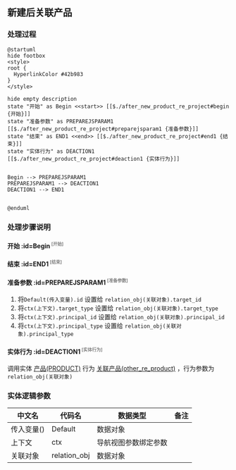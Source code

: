 ## 新建后关联产品 <!-- {docsify-ignore-all} -->

   

### 处理过程

```plantuml
@startuml
hide footbox
<style>
root {
  HyperlinkColor #42b983
}
</style>

hide empty description
state "开始" as Begin <<start>> [[$./after_new_product_re_project#begin {开始}]]
state "准备参数" as PREPAREJSPARAM1  [[$./after_new_product_re_project#preparejsparam1 {准备参数}]]
state "结束" as END1 <<end>> [[$./after_new_product_re_project#end1 {结束}]]
state "实体行为" as DEACTION1  [[$./after_new_product_re_project#deaction1 {实体行为}]]


Begin --> PREPAREJSPARAM1
PREPAREJSPARAM1 --> DEACTION1
DEACTION1 --> END1


@enduml
```


### 处理步骤说明

#### 开始 :id=Begin<sup class="footnote-symbol"> <font color=gray size=1>[开始]</font></sup>




#### 结束 :id=END1<sup class="footnote-symbol"> <font color=gray size=1>[结束]</font></sup>




#### 准备参数 :id=PREPAREJSPARAM1<sup class="footnote-symbol"> <font color=gray size=1>[准备参数]</font></sup>



1. 将`Default(传入变量).id` 设置给  `relation_obj(关联对象).target_id`
2. 将`ctx(上下文).target_type` 设置给  `relation_obj(关联对象).target_type`
3. 将`ctx(上下文).principal_id` 设置给  `relation_obj(关联对象).principal_id`
4. 将`ctx(上下文).principal_type` 设置给  `relation_obj(关联对象).principal_type`

#### 实体行为 :id=DEACTION1<sup class="footnote-symbol"> <font color=gray size=1>[实体行为]</font></sup>



调用实体 [产品(PRODUCT)](module/ProdMgmt/product.md) 行为 [关联产品(other_re_product)](module/ProdMgmt/product#行为) ，行为参数为`relation_obj(关联对象)`



### 实体逻辑参数

|    中文名   |    代码名    |  数据类型      |备注 |
| --------| --------| --------  | --------   |
|传入变量(<i class="fa fa-check"/></i>)|Default|数据对象||
|上下文|ctx|导航视图参数绑定参数||
|关联对象|relation_obj|数据对象||

